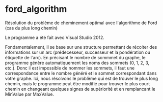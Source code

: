 # ford_algorithm

Résolution du problème de cheminement optimal avec l'algorithme de Ford (cas du plus long chemin) 

Le programme a été fait avec Visual Studio 2012.

Fondamentalement, il se base sur une structure permettant de récolter des informations sur un arc
(prédecesseur, successeur et la pondération ou étiquette de l'arc). En précisant le nombre de sommmet
du graphe, le programme génère automatiquement les noms des sommets (0, 1, 2, 3, etc.). Donc il est 
impossible de nommer les sommets, il faut une correspondance entre le nombre généré et le sommet 
correspondant dans votre graphe.
Ici, nous résolvons le problème qui est de trouver le plus long chemin, mais le programme peut être 
modifié pour trouver le plus court chemin en changeant quelques signes de supériorité et en remplancant 
le MinValue par MaxValue.
